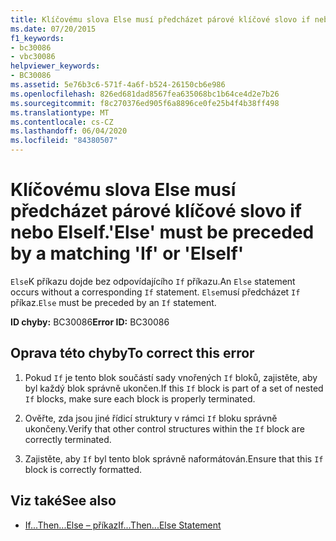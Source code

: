 ```yaml
---
title: Klíčovému slova Else musí předcházet párové klíčové slovo if nebo ElseIf.
ms.date: 07/20/2015
f1_keywords:
- bc30086
- vbc30086
helpviewer_keywords:
- BC30086
ms.assetid: 5e76b3c6-571f-4a6f-b524-26150cb6e986
ms.openlocfilehash: 826ed681dad8567fea635068bc1b64ce4d2e7b26
ms.sourcegitcommit: f8c270376ed905f6a8896ce0fe25b4f4b38ff498
ms.translationtype: MT
ms.contentlocale: cs-CZ
ms.lasthandoff: 06/04/2020
ms.locfileid: "84380507"
---
```

# <a name="else-must-be-preceded-by-a-matching-if-or-elseif"></a><span data-ttu-id="3c3fc-102">Klíčovému slova Else musí předcházet párové klíčové slovo if nebo ElseIf.</span><span class="sxs-lookup"><span data-stu-id="3c3fc-102">'Else' must be preceded by a matching 'If' or 'ElseIf'</span></span>
<span data-ttu-id="3c3fc-103">`Else`K příkazu dojde bez odpovídajícího `If` příkazu.</span><span class="sxs-lookup"><span data-stu-id="3c3fc-103">An `Else` statement occurs without a corresponding `If` statement.</span></span> <span data-ttu-id="3c3fc-104">`Else`musí předcházet `If` příkaz.</span><span class="sxs-lookup"><span data-stu-id="3c3fc-104">`Else` must be preceded by an `If` statement.</span></span>  
  
 <span data-ttu-id="3c3fc-105">**ID chyby:** BC30086</span><span class="sxs-lookup"><span data-stu-id="3c3fc-105">**Error ID:** BC30086</span></span>  
  
## <a name="to-correct-this-error"></a><span data-ttu-id="3c3fc-106">Oprava této chyby</span><span class="sxs-lookup"><span data-stu-id="3c3fc-106">To correct this error</span></span>  
  
1. <span data-ttu-id="3c3fc-107">Pokud `If` je tento blok součástí sady vnořených `If` bloků, zajistěte, aby byl každý blok správně ukončen.</span><span class="sxs-lookup"><span data-stu-id="3c3fc-107">If this `If` block is part of a set of nested `If` blocks, make sure each block is properly terminated.</span></span>  
  
2. <span data-ttu-id="3c3fc-108">Ověřte, zda jsou jiné řídicí struktury v rámci `If` bloku správně ukončeny.</span><span class="sxs-lookup"><span data-stu-id="3c3fc-108">Verify that other control structures within the `If` block are correctly terminated.</span></span>  
  
3. <span data-ttu-id="3c3fc-109">Zajistěte, aby `If` byl tento blok správně naformátován.</span><span class="sxs-lookup"><span data-stu-id="3c3fc-109">Ensure that this `If` block is correctly formatted.</span></span>  
  
## <a name="see-also"></a><span data-ttu-id="3c3fc-110">Viz také</span><span class="sxs-lookup"><span data-stu-id="3c3fc-110">See also</span></span>

- [<span data-ttu-id="3c3fc-111">If...Then...Else – příkaz</span><span class="sxs-lookup"><span data-stu-id="3c3fc-111">If...Then...Else Statement</span></span>](../language-reference/statements/if-then-else-statement.md)
